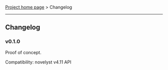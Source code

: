 [Project home page](index) > Changelog

------------------------------------------------------------------------

## Changelog


### v0.1.0 

Proof of concept. 

Compatibility: novelyst v4.11 API
